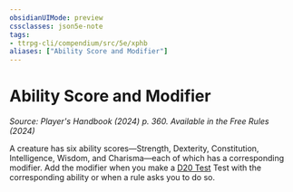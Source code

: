 ```yaml
---
obsidianUIMode: preview
cssclasses: json5e-note
tags:
- ttrpg-cli/compendium/src/5e/xphb
aliases: ["Ability Score and Modifier"]
---
```

# Ability Score and Modifier
*Source: Player's Handbook (2024) p. 360. Available in the Free Rules (2024)* 

A creature has six ability scores—Strength, Dexterity, Constitution, Intelligence, Wisdom, and Charisma—each of which has a corresponding modifier. Add the modifier when you make a [D20 Test](3-Compendium/rules/variant-rules/d20-test-xphb.md) Test with the corresponding ability or when a rule asks you to do so.